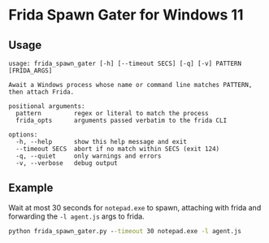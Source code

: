 # Frida Spawn Gater for Windows 11

## Usage
```
usage: frida_spawn_gater [-h] [--timeout SECS] [-q] [-v] PATTERN [FRIDA_ARGS]

Await a Windows process whose name or command line matches PATTERN, then attach Frida.

positional arguments:
  pattern         regex or literal to match the process
  frida_opts      arguments passed verbatim to the frida CLI

options:
  -h, --help      show this help message and exit
  --timeout SECS  abort if no match within SECS (exit 124)
  -q, --quiet     only warnings and errors
  -v, --verbose   debug output
```

## Example

Wait at most 30 seconds for `notepad.exe` to spawn, attaching with frida and forwarding the `-l agent.js` args to frida.
```cmd
python frida_spawn_gater.py --timeout 30 notepad.exe -l agent.js
```
